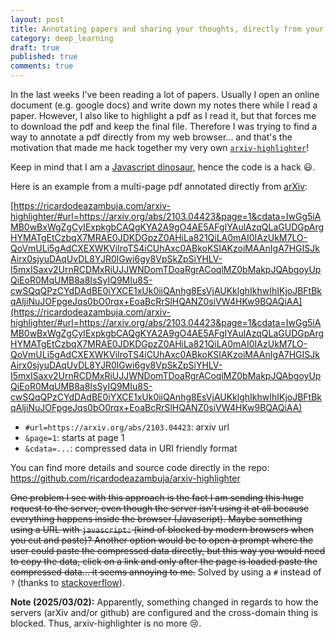 ```yaml
---
layout: post
title: Annotating papers and sharing your thoughts, directly from your browser
category: deep_learning
draft: true
published: true
comments: true
---
```


In the last weeks I've been reading a lot of papers. Usually I open an online document (e.g. google docs) and write down my notes there while I read a paper. However, I also like to highlight a pdf as I read it, but that forces me to download the pdf and keep the final file. Therefore I was trying to find a way to annotate a pdf directly from my web browser... and that's the motivation that made me hack together my very own [`arxiv-highlighter`](https://github.com/ricardodeazambuja/arxiv-highlighter)!

<!--more-->

Keep in mind that I am a [Javascript dinosaur](https://peterxjang.com/blog/modern-javascript-explained-for-dinosaurs.html), hence the code is a hack :smiley:.

Here is an example from a multi-page pdf annotated directly from [arXiv](https://arxiv.org/):     

[https://ricardodeazambuja.com/arxiv-highlighter/#url=https://arxiv.org/abs/2103.04423&page=1&cdata=IwGg5iAMB0wBxWgZgCyIExpkgbCAQgKYA2A9gO4AE5AFgIYAulAzqQLaGUDGpArgHYMATgEtCzbqX7MRAE0JDKDGpzZ0AHiLa821QiLA0mAI0IAzUkM7LO-QoVmULi5gAdCXEXWKViIroTS4iCUhAxc0ABkoKSIAKzoiMAAnIgA7HGISJkAirx0sjyuDAqUvDL8YJR0lGwi6gy8VpSkZpSiYHLV-I5mxISaxv2UrnRCDMxRiUJJWNDomTDoaRgrACoqlMZ0bMakpJQAbgoyUpQiEoR0MqUMB8a8IsSyIQ9MIu8S-cwSQqQPzCYdDAdBE0iYXCE1xUk0iiQAnhg8EsVjAUKklghIkhwIhIKjoJBFtBkqAljiNuJOFpgeJqs0bO0rqx+EoaBcRrSlHQANZ0siVW4HKw9BQAQiAA](https://ricardodeazambuja.com/arxiv-highlighter/#url=https://arxiv.org/abs/2103.04423&page=1&cdata=IwGg5iAMB0wBxWgZgCyIExpkgbCAQgKYA2A9gO4AE5AFgIYAulAzqQLaGUDGpArgHYMATgEtCzbqX7MRAE0JDKDGpzZ0AHiLa821QiLA0mAI0IAzUkM7LO-QoVmULi5gAdCXEXWKViIroTS4iCUhAxc0ABkoKSIAKzoiMAAnIgA7HGISJkAirx0sjyuDAqUvDL8YJR0lGwi6gy8VpSkZpSiYHLV-I5mxISaxv2UrnRCDMxRiUJJWNDomTDoaRgrACoqlMZ0bMakpJQAbgoyUpQiEoR0MqUMB8a8IsSyIQ9MIu8S-cwSQqQPzCYdDAdBE0iYXCE1xUk0iiQAnhg8EsVjAUKklghIkhwIhIKjoJBFtBkqAljiNuJOFpgeJqs0bO0rqx+EoaBcRrSlHQANZ0siVW4HKw9BQAQiAA)

* `#url=https://arxiv.org/abs/2103.04423`: arxiv url
* `&page=1`: starts at page 1
* `&cdata=...`: compressed data in URI friendly format

You can find more details and source code directly in the repo: https://github.com/ricardodeazambuja/arxiv-highlighter

~~One problem I see with this approach is the fact I am sending this huge request to the server, even though the server isn't using it at all because everything happens inside the browser (Javascript). Maybe something using a URL with `javascript:` (kind of blocked by modern browsers when you cut and paste)? Another option would be to open a prompt where the user could paste the compressed data directly, but this way you would need to copy the data, click on a link and only after the page is loaded paste the compressed data... it seems annoying to me.~~ Solved by using a `#` instead of `?` (thanks to [stackoverflow](https://stackoverflow.com/a/68170088)).

**Note (2025/03/02):**
Apparently, something changed in regards to how the servers (arXiv and/or github) are configured and the cross-domain thing is blocked. Thus, arxiv-highlighter is no more :cry:.